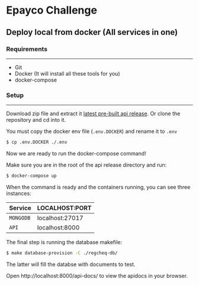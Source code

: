 # Epayco Challenge

## Deploy local from docker (All services in one)

### Requirements

---

- Git
- Docker (It will install all these tools for you)
- docker-compose 

### Setup

---

Download zip file and extract it [latest pre-built api release](https://github.com/alnj2010/Regcheq-challenge). Or clone the repository and cd into it.

You must copy the docker env file (`.env.DOCKER`) and rename it to `.env`

```sh
$ cp .env.DOCKER ./.env

```

Now we are ready to run the docker-compose command!

Make sure you are in the root of the api release directory and run:

```sh
$ docker-compose up

```

When the command is ready and the containers running, you can see three instances:

| Service   | LOCALHOST:PORT  |
| --------- | --------------- |
| `MONGODB` | localhost:27017 |
| `API`     | localhost:8000  |

The final step is running the database makefile:

```sh
$ make database-provision -C ./regcheq-db/

```

The latter will fill the databse with documents to test.

Open http://localhost:8000/api-docs/ to view the apidocs in your browser.

